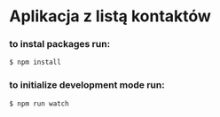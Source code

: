 # Aplikacja z listą kontaktów

### to instal packages run:
```sh
$ npm install
```

### to initialize development mode run:
```sh
$ npm run watch
```
